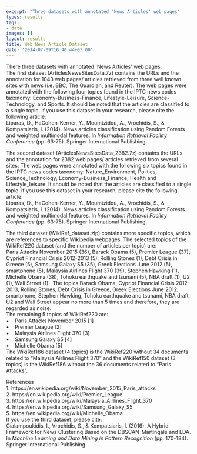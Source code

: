 ```yaml
---
excerpt: "Three datasets with annotated 'News Articles' web pages"
types: results
tags:
- data
images: []
layout: results
title: Web News Article Dataset
date: '2014-07-09T16:40:44+03:00'
---
```

<p>There three datasets with annotated 'News Articles' web pages.<br>
	The first dataset (ArticlesNewsSitesData.7z) contains the URLs and the annotation for 1043 web pages/ articles retrieved from three well known sites with news (i.e. BBC, The Guardian, and Reuter). The web pages were annotated with the following four topics found in the IPTC news codes taxonomy: Economy-Business-Finance, Lifestyle-Leisure, Science-Technology, and Sports. It should be noted that the articles are classified to a single topic. If you use this dataset in your research, please cite the following article:<br>
	Liparas, D., HaCohen-Kerner, Y., Moumtzidou, A., Vrochidis, S., &amp; Kompatsiaris, I. (2014). News articles classification using Random Forests and weighted multimodal features. In <em> Information Retrieval Facility Conference</em> (pp. 63-75). Springer International Publishing.</p>
<p>The second dataset (ArticlesNewsSitesData_2382.7z) contains the URLs and the annotation for 2382 web pages/ articles retrieved from several sites. The web pages were annotated with the following six topics found in the IPTC news codes taxonomy: Nature_Environment, Politics, Science_Technology, Economy-Business_Finance, Health and Lifestyle_leisure. It should be noted that the articles are classified to a single topic. If you use this dataset in your research, please cite the following article:<br>
	Liparas, D., HaCohen-Kerner, Y., Moumtzidou, A., Vrochidis, S., &amp; Kompatsiaris, I. (2014). News articles classification using Random Forests and weighted multimodal features. In <em> Information Retrieval Facility Conference</em> (pp. 63-75). Springer International Publishing.</p>
<p>The third dataset (WikiRef_dataset.zip) contains more specific topics, which are references to specific Wikipedia webpages. The selected topics of the WikiRef220 dataset (and the number of articles per topic) are:<br>
	Paris Attacks November 2015 (36), Barack Obama (5), Premier League (37), Cypriot Financial Crisis 2012-2013 (5), Rolling Stones (1), Debt Crisis in Greece (5), Samsung Galaxy S5 (35), Greek Elections June 2012 (5), smartphone (5), Malaysia Airlines Flight 370 (39), Stephen Hawking (1), Michelle Obama (38), Tohoku earthquake and tsunami (5), NBA draft (1), U2 (1), Wall Street (1).&nbsp; The topics Barack Obama, Cypriot Financial Crisis 2012-2013, Rolling Stones, Debt Crisis in Greece, Greek Elections June 2012, smartphone, Stephen Hawking, Tohoku earthquake and tsunami, NBA draft, U2 and Wall Street appear no more than 5 times and therefore, they are regarded as noise.<br>
	The remaining 5 topics of WikiRef220 are:<br>
	•&nbsp;&nbsp;&nbsp; Paris Attacks November 2015 [1]<br>
	•&nbsp;&nbsp;&nbsp; Premier League [2]<br>
	•&nbsp;&nbsp;&nbsp; Malaysia Airlines Flight 370 [3]<br>
	•&nbsp;&nbsp;&nbsp; Samsung Galaxy S5 [4]<br>
	•&nbsp;&nbsp;&nbsp; Michelle Obama [5]<br>
	The WikiRef186 dataset (4 topics) is the WikiRef220 without 34 documents related to “Malaysia Airlines Flight 370” and the WikiRef150 dataset (3 topics) is the WikiRef186 without the 36 documents related to “Paris Attacks”.</p>
<p>References<br>
	1. https://en.wikipedia.org/wiki/November_2015_Paris_attacks<br>
	2. https://en.wikipedia.org/wiki/Premier_League<br>
	3. https://en.wikipedia.org/wiki/Malaysia_Airlines_Flight_370<br>
	4. https://en.wikipedia.org/wiki/Samsung_Galaxy_S5<br>
	5. https://en.wikipedia.org/wiki/Michelle_Obama<br>
	If you use the third dataset, please cite:<br>
	Gialampoukidis, I., Vrochidis, S., &amp; Kompatsiaris, I. (2016). A Hybrid Framework for News Clustering Based on the DBSCAN-Martingale and LDA. In <em>Machine Learning and Data Mining in Pattern Recognition</em> (pp. 170-184). Springer International Publishing.</p>
